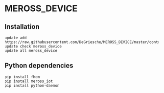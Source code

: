# MEROSS_DEVICE

## Installation

```
update add https://raw.githubusercontent.com/DeGriesche/MEROSS_DEVICE/master/controls_meross_device.txt
update check meross_device
update all meross_device
```

## Python dependencies

```
pip install fhem 
pip install meross_iot
pip install python-daemon
```